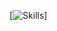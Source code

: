 [![Skills](https://skillicons.dev/icons?i=androidstudio,idea,kotlin,py,css,html,js,github,git,linux,maven,java,mysql,sqlite,mariadb,spring,react)]
